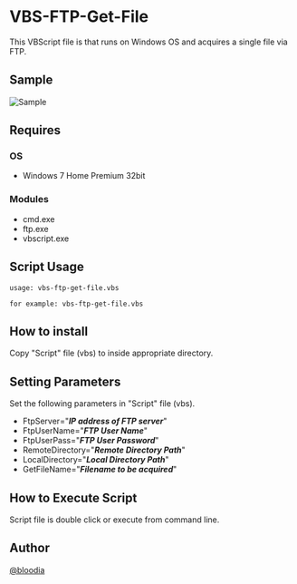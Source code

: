 # VBS-FTP-Get-File
This VBScript file is that runs on Windows OS and acquires a single file via FTP.  

## Sample
![Sample](https://www.bloodia.net/files/github/vbs-ftp-get-file.jpg)

## Requires
### OS
- Windows 7 Home Premium 32bit

### Modules
- cmd.exe
- ftp.exe
- vbscript.exe

## Script Usage
```
usage: vbs-ftp-get-file.vbs

for example: vbs-ftp-get-file.vbs
```

## How to install
Copy "Script" file (vbs) to inside appropriate directory.  

## Setting Parameters
Set the following parameters in "Script" file (vbs).  
- FtpServer="***IP address of FTP server***"  
- FtpUserName="***FTP User Name***"  
- FtpUserPass="***FTP User Password***"  
- RemoteDirectory="***Remote Directory Path***"  
- LocalDirectory="***Local Directory Path***"  
- GetFileName="***Filename to be acquired***"  

## How to Execute Script
Script file is double click or execute from command line.

## Author
[@bloodia](https://twitter.com/bloodiadotnet)
